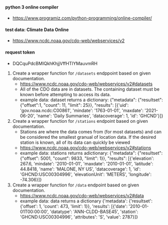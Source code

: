
#### python 3 online compiler
- https://www.programiz.com/python-programming/online-compiler/

#### test data: Climate Data Online
- https://www.ncdc.noaa.gov/cdo-web/webservices/v2

#### request token
- DQCquPdcBMIQkhKhjjVffHTlYMauvmRH

1. Create a wrapper function for `/datasets` endppoint based on given documentation.
   - https://www.ncdc.noaa.gov/cdo-web/webservices/v2#datasets
   - All of the CDO data are in datasets. The containing dataset must be known before attempting to access its data.
   - example data: dataset returns a dictionary:
     {"metadata": {"resultset":{"offset":1, "count": 11, "limit": 25}}, "results": [{'uid': 'gov.noaa.ncdc:C00861', 'mindate': '1763-01-01', 'maxdate': '2021-06-20', 'name': 'Daily Summaries', 'datacoverage': 1, 'id': 'GHCND'}]}
2. Create a wrapper function for `/stations` endpoint based on given documentation.
   - Stations are where the data comes from (for most datasets) and can be considered the smallest granual of location data. If the desired station is known, all of its data can quickly be viewed
   - https://www.ncdc.noaa.gov/cdo-web/webservices/v2#stations
   - example data: stations returns adictionary:
     {"metadata": {"resultset": {"offset": 5001, "count": 9833, "limit": 1}}, "results": [{'elevation': 267.6, 'mindate': '2010-01-01', 'maxdate': '2010-01-01', 'latitude': 44.8418, 'name': 'MALONE, NY US', 'datacoverage': 1, 'id': 'GHCND:USC00304996', 'elevationUnit': 'METERS', 'longitude': -74.306}]}
3. Create a wrapper function for `/data` endpoint based on given documentation.
   - https://www.ncdc.noaa.gov/cdo-web/webservices/v2#data
   - example data: data returns a dictionary
     {'metadata': {'resultset': {'offset': 1, 'count': 473, 'limit': 1}}, 'results': [{'date': '2010-01-01T00:00:00', 'datatype': 'ANN-CLDD-BASE45', 'station': 'GHCND:USC00304996', 'attributes': 'S', 'value': 2787}]}

